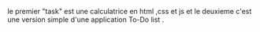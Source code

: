 le premier "task" est une calculatrice en html ,css et js
et le deuxieme c'est une version simple d'une application To-Do list .

